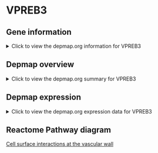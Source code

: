 <h1>VPREB3</h1>

<h2>Gene information</h2>
<details>
  <summary>Click to view the depmap.org information for VPREB3</summary>
  <iframe src="https://depmap.org/portal/gene/VPREB3?tab=about" style="border:none;width:100%;height:800px"></iframe>
</details>

<h2>Depmap overview</h2>
<details>
  <summary>Click to view the depmap.org summary for VPREB3</summary>
  <iframe src="https://depmap.org/portal/gene/VPREB3?tab=overview" style="border:none;width:100%;height:800px"></iframe>
</details>

<h2>Depmap expression</h2>
<details>
  <summary>Click to view the depmap.org expression data for VPREB3</summary>
  <iframe src="https://depmap.org/portal/gene/VPREB3?tab=characterization" style="border:none;width:100%;height:800px"></iframe>
</details>



<h2>Reactome Pathway diagram</h2>
<a href="https://reactome.org/PathwayBrowser/#/R-HSA-202733" target="_BLANK">Cell surface interactions at the vascular wall</a>



